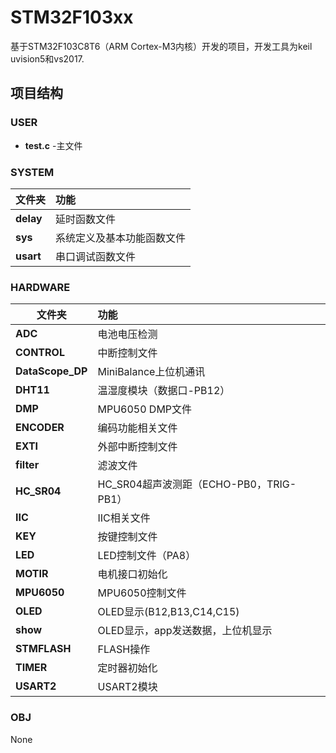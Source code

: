 # STM32F103xx
基于STM32F103C8T6（ARM Cortex-M3内核）开发的项目，开发工具为keil uvision5和vs2017.
## 项目结构
### USER
* **test.c** -主文件
### SYSTEM
|文件夹|功能|
|---|:---|
|**delay**|     延时函数文件|
|**sys**|       系统定义及基本功能函数文件|
|**usart**| 串口调试函数文件|
### HARDWARE
文件夹|功能
---|:---
**ADC** | 电池电压检测
**CONTROL** | 中断控制文件
**DataScope_DP** | MiniBalance上位机通讯
**DHT11** | 温湿度模块（数据口-PB12）
**DMP** | MPU6050 DMP文件
**ENCODER** | 编码功能相关文件
**EXTI** | 外部中断控制文件
**filter** | 滤波文件
**HC_SR04** | HC_SR04超声波测距（ECHO-PB0，TRIG-PB1）
**IIC**| IIC相关文件
**KEY**| 按键控制文件
**LED**| LED控制文件（PA8）
**MOTIR** | 电机接口初始化
**MPU6050**| MPU6050控制文件
**OLED** | OLED显示(B12,B13,C14,C15)
**show** | OLED显示，app发送数据，上位机显示
**STMFLASH** | FLASH操作
**TIMER** | 定时器初始化
**USART2** | USART2模块
### OBJ
None
